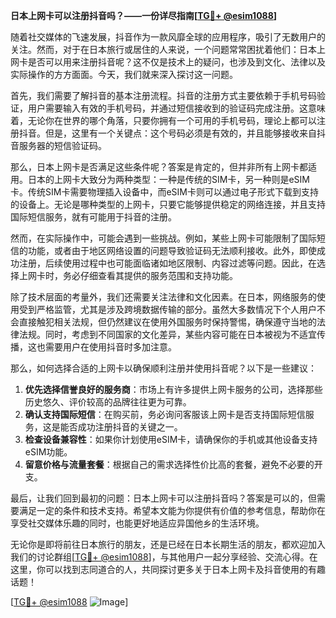 **日本上网卡可以注册抖音吗？——一份详尽指南[[TG💪+ @esim1088](https://t.me/s/esim1088)]**

随着社交媒体的飞速发展，抖音作为一款风靡全球的应用程序，吸引了无数用户的关注。然而，对于在日本旅行或居住的人来说，一个问题常常困扰着他们：日本上网卡是否可以用来注册抖音呢？这不仅是技术上的疑问，也涉及到文化、法律以及实际操作的方方面面。今天，我们就来深入探讨这一问题。

首先，我们需要了解抖音的基本注册流程。抖音的注册方式主要依赖于手机号码验证，用户需要输入有效的手机号码，并通过短信接收到的验证码完成注册。这意味着，无论你在世界的哪个角落，只要你拥有一个可用的手机号码，理论上都可以注册抖音。但是，这里有一个关键点：这个号码必须是有效的，并且能够接收来自抖音服务器的短信验证码。

那么，日本上网卡是否满足这些条件呢？答案是肯定的，但并非所有上网卡都适用。日本的上网卡大致分为两种类型：一种是传统的SIM卡，另一种则是eSIM卡。传统SIM卡需要物理插入设备中，而eSIM卡则可以通过电子形式下载到支持的设备上。无论是哪种类型的上网卡，只要它能够提供稳定的网络连接，并且支持国际短信服务，就有可能用于抖音的注册。

然而，在实际操作中，可能会遇到一些挑战。例如，某些上网卡可能限制了国际短信的功能，或者由于地区网络设置的问题导致验证码无法顺利接收。此外，即使成功注册，后续使用过程中也可能面临诸如地区限制、内容过滤等问题。因此，在选择上网卡时，务必仔细查看其提供的服务范围和支持功能。

除了技术层面的考量外，我们还需要关注法律和文化因素。在日本，网络服务的使用受到严格监管，尤其是涉及跨境数据传输的部分。虽然大多数情况下个人用户不会直接触犯相关法规，但仍然建议在使用外国服务时保持警惕，确保遵守当地的法律法规。同时，考虑到不同国家的文化差异，某些内容可能在日本被视为不适宜传播，这也需要用户在使用抖音时多加注意。

那么，如何选择合适的上网卡以确保顺利注册并使用抖音呢？以下是一些建议：

1. **优先选择信誉良好的服务商**：市场上有许多提供上网卡服务的公司，选择那些历史悠久、评价较高的品牌往往更为可靠。
2. **确认支持国际短信**：在购买前，务必询问客服该上网卡是否支持国际短信服务，这是能否成功注册抖音的关键之一。
3. **检查设备兼容性**：如果你计划使用eSIM卡，请确保你的手机或其他设备支持eSIM功能。
4. **留意价格与流量套餐**：根据自己的需求选择性价比高的套餐，避免不必要的开支。

最后，让我们回到最初的问题：日本上网卡可以注册抖音吗？答案是可以的，但需要满足一定的条件和技术支持。希望本文能为你提供有价值的参考信息，帮助你在享受社交媒体乐趣的同时，也能更好地适应异国他乡的生活环境。

无论你是即将前往日本旅行的朋友，还是已经在日本长期生活的朋友，都欢迎加入我们的讨论群组[[TG💪+ @esim1088](https://t.me/s/esim1088)]，与其他用户一起分享经验、交流心得。在这里，你可以找到志同道合的人，共同探讨更多关于日本上网卡及抖音使用的有趣话题！

[[TG💪+ @esim1088](https://t.me/s/esim1088) ![Image](https://i.postimg.cc/4NQfJmqS/Snipaste-2025-05-13-00-14-12.png)]